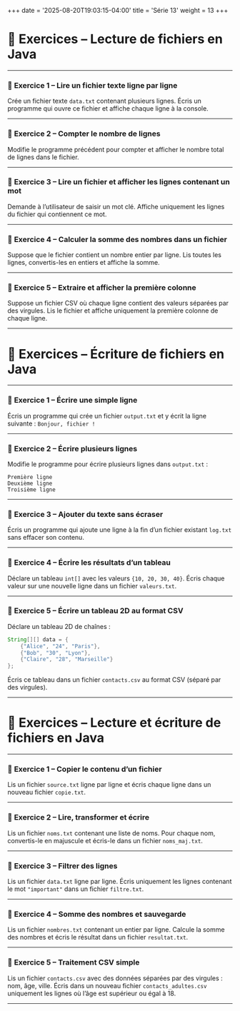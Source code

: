 +++
date = '2025-08-20T19:03:15-04:00'
title = 'Série 13'
weight = 13
+++


# 📂 **Exercices – Lecture de fichiers en Java**

---

### 🧪 **Exercice 1 – Lire un fichier texte ligne par ligne**

Crée un fichier texte `data.txt` contenant plusieurs lignes.
Écris un programme qui ouvre ce fichier et affiche chaque ligne à la console.

--- 

### 🧪 **Exercice 2 – Compter le nombre de lignes**

Modifie le programme précédent pour compter et afficher le nombre total de lignes dans le fichier.

--- 

### 🧪 **Exercice 3 – Lire un fichier et afficher les lignes contenant un mot**

Demande à l’utilisateur de saisir un mot clé.
Affiche uniquement les lignes du fichier qui contiennent ce mot.

---

### 🧪 **Exercice 4 – Calculer la somme des nombres dans un fichier**

Suppose que le fichier contient un nombre entier par ligne.
Lis toutes les lignes, convertis-les en entiers et affiche la somme.

---

### 🧪 **Exercice 5 – Extraire et afficher la première colonne**

Suppose un fichier CSV où chaque ligne contient des valeurs séparées par des virgules.
Lis le fichier et affiche uniquement la première colonne de chaque ligne.

---



# 💾 **Exercices – Écriture de fichiers en Java**

---

### 🧪 **Exercice 1 – Écrire une simple ligne**

Écris un programme qui crée un fichier `output.txt` et y écrit la ligne suivante :
`Bonjour, fichier !`

---

### 🧪 **Exercice 2 – Écrire plusieurs lignes**

Modifie le programme pour écrire plusieurs lignes dans `output.txt` :

```
Première ligne
Deuxième ligne
Troisième ligne
```

---

### 🧪 **Exercice 3 – Ajouter du texte sans écraser**

Écris un programme qui ajoute une ligne à la fin d’un fichier existant `log.txt` sans effacer son contenu.

---

### 🧪 **Exercice 4 – Écrire les résultats d’un tableau**

Déclare un tableau `int[]` avec les valeurs `{10, 20, 30, 40}`.
Écris chaque valeur sur une nouvelle ligne dans un fichier `valeurs.txt`.

---

### 🧪 **Exercice 5 – Écrire un tableau 2D au format CSV**

Déclare un tableau 2D de chaînes :

```java
String[][] data = {
    {"Alice", "24", "Paris"},
    {"Bob", "30", "Lyon"},
    {"Claire", "28", "Marseille"}
};
```

Écris ce tableau dans un fichier `contacts.csv` au format CSV (séparé par des virgules).

---


# 🔄 **Exercices – Lecture et écriture de fichiers en Java**

---

### 🧪 **Exercice 1 – Copier le contenu d’un fichier**

Lis un fichier `source.txt` ligne par ligne et écris chaque ligne dans un nouveau fichier `copie.txt`.

---

### 🧪 **Exercice 2 – Lire, transformer et écrire**

Lis un fichier `noms.txt` contenant une liste de noms.
Pour chaque nom, convertis-le en majuscule et écris-le dans un fichier `noms_maj.txt`.

---

### 🧪 **Exercice 3 – Filtrer des lignes**

Lis un fichier `data.txt` ligne par ligne.
Écris uniquement les lignes contenant le mot `"important"` dans un fichier `filtre.txt`.

---

### 🧪 **Exercice 4 – Somme des nombres et sauvegarde**

Lis un fichier `nombres.txt` contenant un entier par ligne.
Calcule la somme des nombres et écris le résultat dans un fichier `resultat.txt`.

---

### 🧪 **Exercice 5 – Traitement CSV simple**

Lis un fichier `contacts.csv` avec des données séparées par des virgules : nom, âge, ville.
Écris dans un nouveau fichier `contacts_adultes.csv` uniquement les lignes où l’âge est supérieur ou égal à 18.

---

